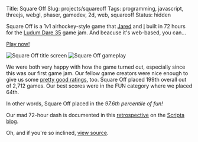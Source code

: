 Title: Square Off
Slug: projects/squareoff
Tags: programming, javascript, threejs, webgl, phaser, gamedev, 2d, web, squareoff
Status: hidden

Square Off is a 1v1 airhockey-style game that [Jared][jared] and [I][mwcz]
built in 72 hours for the [Ludum Dare 35][ld35] game jam.  And beacuse it's
web-based, you can...

<p class="text-center"><a class="btn btn-default btn-lg" href="http://zor.bio">Play now!</a></p>

<div class="row">
<img class="col-sm-6" src="{filename}/static/images/projects/squareoff/title.png" alt="Square Off title screen" />
<img class="col-sm-6" src="{filename}/static/images/projects/squareoff/screenshot.png" alt="Square Off gameplay" />
</div>

We were both very happy with how the game turned out, especially since this was
our first game jam.  Our fellow game creators were nice enough to give us some
[pretty good ratings][ld35-sqoff], too.  Square Off placed 199th overall out of
2,712 games.  Our best scores were in the FUN category where we placed 64th.

In other words, Square Off placed in the *97.6th percentile of fun!*

Our mad 72-hour dash is documented in this [retrospective][retro] on the
[Scripta blog][scripta].

Oh, and if you're so inclined, [view source][source].

[fb]: https://www.facebook.com/zorbio/
[scripta]: http://scripta.co/
[mwcz]: https://twitter.com/mwcz/
[jared]: https://twitter.com/caramelcode/
[ld35]: http://ludumdare.com/compo/2016/04/13/welcome-to-ludum-dare-35/
[ld35-sqoff]: http://ludumdare.com/compo/ludum-dare-35/?action=preview&uid=91554
[play]: http://sqoff.com/
[retro]: http://scripta.co/articles/squareoff-ld35/
[source]: https://github.com/ScriptaGames/SquareOff/
